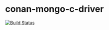 # conan-mongo-c-driver

[![Build Status](https://travis-ci.org/DEGoodmanWilson/conan-mongo-c-driver.svg?branch=stable%2F6.1.1)](https://travis-ci.org/DEGoodmanWilson/conan-mongo-c-driver)
